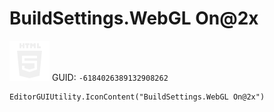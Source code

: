 # BuildSettings.WebGL On@2x
![](/img/BuildSettings.WebGL%20On@2x.png)
GUID: `-6184026389132908262`
```
EditorGUIUtility.IconContent("BuildSettings.WebGL On@2x")
```
